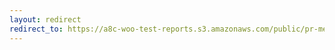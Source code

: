 ```yaml
---
layout: redirect
redirect_to: https://a8c-woo-test-reports.s3.amazonaws.com/public/pr-merge/38794/e2e/index.html
---
```

